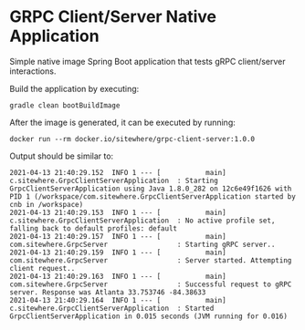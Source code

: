 # GRPC Client/Server Native Application
Simple native image Spring Boot application that tests gRPC client/server interactions.

Build the application by executing:

```
gradle clean bootBuildImage
```

After the image is generated, it can be executed by running:

```
docker run --rm docker.io/sitewhere/grpc-client-server:1.0.0
```

Output should be similar to:

```
2021-04-13 21:40:29.152  INFO 1 --- [           main] c.sitewhere.GrpcClientServerApplication  : Starting GrpcClientServerApplication using Java 1.8.0_282 on 12c6e49f1626 with PID 1 (/workspace/com.sitewhere.GrpcClientServerApplication started by cnb in /workspace)
2021-04-13 21:40:29.153  INFO 1 --- [           main] c.sitewhere.GrpcClientServerApplication  : No active profile set, falling back to default profiles: default
2021-04-13 21:40:29.157  INFO 1 --- [           main] com.sitewhere.GrpcServer                 : Starting gRPC server..
2021-04-13 21:40:29.159  INFO 1 --- [           main] com.sitewhere.GrpcServer                 : Server started. Attempting client request..
2021-04-13 21:40:29.163  INFO 1 --- [           main] com.sitewhere.GrpcServer                 : Successful request to gRPC server. Response was Atlanta 33.753746 -84.38633
2021-04-13 21:40:29.164  INFO 1 --- [           main] c.sitewhere.GrpcClientServerApplication  : Started GrpcClientServerApplication in 0.015 seconds (JVM running for 0.016)
```
